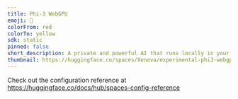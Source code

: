```yaml
---
title: Phi-3 WebGPU
emoji: 🚀
colorFrom: red
colorTo: yellow
sdk: static
pinned: false
short_description: A private and powerful AI that runs locally in your browser
thumbnail: https://huggingface.co/spaces/Xenova/experimental-phi3-webgpu/resolve/main/logo.png
---
```


Check out the configuration reference at https://huggingface.co/docs/hub/spaces-config-reference